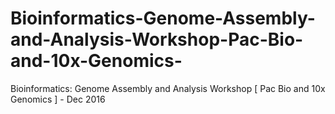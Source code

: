 # Bioinformatics-Genome-Assembly-and-Analysis-Workshop-Pac-Bio-and-10x-Genomics-
Bioinformatics: Genome Assembly and Analysis Workshop [ Pac Bio and 10x Genomics ] - Dec 2016
